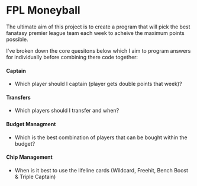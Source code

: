 
# FPL Moneyball

The ultimate aim of this project is to create a program that will pick the best fanatasy premier league team each week to acheive the maximum points possible.

I've broken down the core quesitons below which I aim to program answers for individually before combining there code together:

#### Captain
- Which player should I captain (player gets double points that week)?

#### Transfers

- Which players should I transfer and when?

#### Budget Managment
- Which is the best combination of players that can be bought within the budget?

#### Chip Management
- When is it best to use the lifeline cards (Wildcard, Freehit, Bench Boost & Triple Captain)
